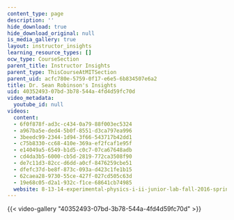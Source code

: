 ```yaml
---
content_type: page
description: ''
hide_download: true
hide_download_original: null
is_media_gallery: true
layout: instructor_insights
learning_resource_types: []
ocw_type: CourseSection
parent_title: Instructor Insights
parent_type: ThisCourseAtMITSection
parent_uid: acfc780e-5759-0f17-e6e5-6b834507e6a2
title: Dr. Sean Robinson's Insights
uid: 40352493-07bd-3b78-544a-4fd4d59fc70d
video_metadata:
  youtube_id: null
videos:
  content:
  - 6f0f878f-ad3c-c434-0a79-88f003ec5324
  - a967ba5e-ded4-5b0f-8551-d3ca797ea996
  - 3beedc99-2344-1d94-3f66-543717b42dd1
  - c75b8330-cc68-410e-369a-ef2fcaf1e95f
  - e14049a5-6549-b1d5-c0c7-07ca67648adb
  - cd4da3b5-6000-cb5d-2819-772ca3508f90
  - de7c11d3-82cc-d6dd-a0cf-8476259cbe51
  - dfefc37d-be8f-873c-093a-d423c1fe1b15
  - 62caea28-9730-55ce-427f-027cd505c63d
  - 19e68c05-d2a1-932c-f1ce-68641cb74985
  website: 8-13-14-experimental-physics-i-ii-junior-lab-fall-2016-spring-2017
---
```



{{< video-gallery "40352493-07bd-3b78-544a-4fd4d59fc70d" >}}

